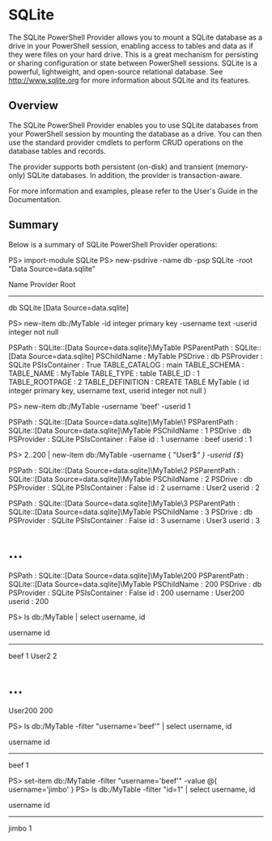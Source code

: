 # SQLite
The SQLite PowerShell Provider allows you to mount a SQLite database as a drive in your PowerShell session, enabling access to tables and data as if they were files on your hard drive. This is a great mechanism for persisting or sharing configuration or state between PowerShell sessions. SQLite is a powerful, lightweight, and open-source relational database. See http://www.sqlite.org for more information about SQLite and its features.

## Overview
The SQLite PowerShell Provider enables you to use SQLite databases from your PowerShell session by mounting the database as a drive. You can then use the standard provider cmdlets to perform CRUD operations on the database tables and records.

The provider supports both persistent (on-disk) and transient (memory-only) SQLite databases. In addition, the provider is transaction-aware.

For more information and examples, please refer to the User's Guide in the Documentation.


## Summary
Below is a summary of SQLite PowerShell Provider operations:

PS> import-module SQLite
PS> new-psdrive -name db -psp SQLite -root "Data Source=data.sqlite"

Name Provider Root
---- -------- ----
db   SQLite   [Data Source=data.sqlite]


PS> new-item db:/MyTable -id integer primary key -username text -userid integer not null


PSPath           : SQLite::[Data Source=data.sqlite]\MyTable
PSParentPath     : SQLite::[Data Source=data.sqlite]
PSChildName      : MyTable
PSDrive          : db
PSProvider       : SQLite
PSIsContainer    : True
TABLE_CATALOG    : main
TABLE_SCHEMA     :
TABLE_NAME       : MyTable
TABLE_TYPE       : table
TABLE_ID         : 1
TABLE_ROOTPAGE   : 2
TABLE_DEFINITION : CREATE TABLE MyTable ( id integer primary key, username text, userid integer not null )



PS> new-item db:/MyTable -username 'beef' -userid 1


PSPath        : SQLite::[Data Source=data.sqlite]\MyTable\1
PSParentPath  : SQLite::[Data Source=data.sqlite]\MyTable
PSChildName   : 1
PSDrive       : db
PSProvider    : SQLite
PSIsContainer : False
id            : 1
username      : beef
userid        : 1



PS> 2..200 | new-item db:/MyTable -username { "User$_" } -userid {$_}


PSPath        : SQLite::[Data Source=data.sqlite]\MyTable\2
PSParentPath  : SQLite::[Data Source=data.sqlite]\MyTable
PSChildName   : 2
PSDrive       : db
PSProvider    : SQLite
PSIsContainer : False
id            : 2
username      : User2
userid        : 2

PSPath        : SQLite::[Data Source=data.sqlite]\MyTable\3
PSParentPath  : SQLite::[Data Source=data.sqlite]\MyTable
PSChildName   : 3
PSDrive       : db
PSProvider    : SQLite
PSIsContainer : False
id            : 3
username      : User3
userid        : 3

# ...

PSPath        : SQLite::[Data Source=data.sqlite]\MyTable\200
PSParentPath  : SQLite::[Data Source=data.sqlite]\MyTable
PSChildName   : 200
PSDrive       : db
PSProvider    : SQLite
PSIsContainer : False
id            : 200
username      : User200
userid        : 200



PS> ls db:/MyTable | select username, id

username     id
--------     --
beef         1
User2        2
# ...
User200      200


PS> ls db:/MyTable -filter "username='beef'" | select username, id

username     id
--------     --
beef         1


PS> set-item db:/MyTable -filter "username='beef'" -value @{ username='jimbo' }
PS> ls db:/MyTable -filter "id=1" | select username, id

username     id
--------     --
jimbo        1
